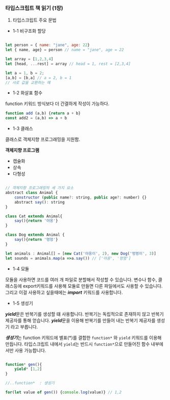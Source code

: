 ### 타입스크립트 책 읽기 (1장)

1. 타입스크립트 주요 문법
    
- 1-1 비구조화 할당 

```javascript

let person = { name: "jane", age: 22}
let { name, age} = person // name = "jane", age = 22

let array = [1,2,3,4]
let [head, ...rest] = array // head = 1, rest = [2,3,4]

let a = 1, b = 2;
[a,b] = [b,a] // a = 2, b = 1
// 서로 값을 교환하는 예 


```

- 1-2 화살표 함수

function 키워드 방식보다 더 간결하게 작성이 가능하다. 

```javascript
function add (a,b) {return a + b}
const add2 = (a,b) => a + b
```

- 1-3 클래스 

클래스로 객체지향 프로그래밍을 지원함. 

**객체지향 프로그램**
+ 캡슐화
+ 상속
+ 다형성


```javascript

// 객체지향 프로그래밍의 세 가지 요소
abstract class Animal {
    constructor (public name?: string, public age?: number) {}
    abstract say(): string
}

class Cat extends Animal{
    say(){return '야옹'}
}

class Dog extends Animal {
    say(){return '멍멍'}
}

let animals : Animal[] = [new Cat('야옹이', 2), new Dog('멍멍이', 3)]
let sounds = animals.map(a =>a.say()) // ['야옹', '멍멍']

```

- 1-4 모듈

모듈을 사용하면 코드를 여러 개 파일로 분할해서 작성할 수 있습니다. 
변수나 함수, 클래스등에 export키워드를 사용해 모듈로 만들면 다른 파일에서도 사용할 수 있습니다. 
그리고 이걸 사용하고 싶을때에는 ***import*** 키워드를 사용합니다.


- 1-5 생성기 

***yield***문은 반복기를 생성할 떄 사용합니다. 
반복기는 독립적으로 존재하지 않고 반복기 제공자를 통해 얻습니다. 
***yield***문을 이용해 반복기를 만들어 내는 반복기 제공자를 생성기 라고 부릅니다.

***생성기***는 function 키워드에 별표(*)를 결합한 `function*` 와 `yield` 키워드를 이용해 만듭니다. 
타입스크립트 내에서 `yield`는 반드시 `function*`으로 만들어진 함수 내부에서만 사용 가능합니다. 

```javascript

function* gen(){
    yield* [1,2]
}

//..function*  : 생성기 

for(let value of gen()) {console.log(value)} // 1,2 

```




